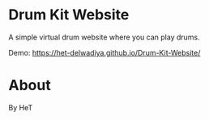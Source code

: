 # Drum Kit Website
 A simple virtual drum website where you can play drums.

Demo: https://het-delwadiya.github.io/Drum-Kit-Website/
 
# About
 By HeT
